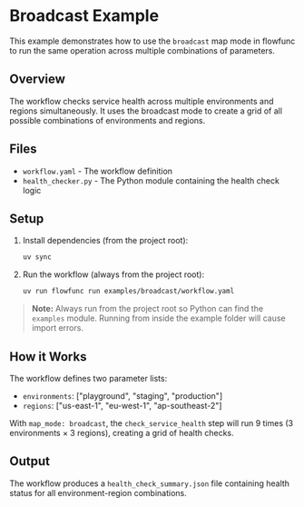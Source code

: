 # Broadcast Example

This example demonstrates how to use the `broadcast` map mode in flowfunc to run the same operation across multiple combinations of parameters.

## Overview

The workflow checks service health across multiple environments and regions simultaneously. It uses the broadcast mode to create a grid of all possible combinations of environments and regions.

## Files

- `workflow.yaml` - The workflow definition
- `health_checker.py` - The Python module containing the health check logic

## Setup

1. Install dependencies (from the project root):
   ```bash
   uv sync
   ```

2. Run the workflow (always from the project root):
   ```bash
   uv run flowfunc run examples/broadcast/workflow.yaml
   ```

> **Note:** Always run from the project root so Python can find the `examples` module. Running from inside the example folder will cause import errors.

## How it Works

The workflow defines two parameter lists:
- `environments`: ["playground", "staging", "production"]
- `regions`: ["us-east-1", "eu-west-1", "ap-southeast-2"]

With `map_mode: broadcast`, the `check_service_health` step will run 9 times (3 environments × 3 regions), creating a grid of health checks.

## Output

The workflow produces a `health_check_summary.json` file containing health status for all environment-region combinations. 